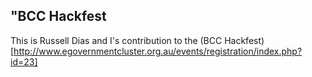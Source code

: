 "BCC Hackfest
--------------

This is Russell Dias and I's contribution to the (BCC Hackfest)[http://www.egovernmentcluster.org.au/events/registration/index.php?id=23]


